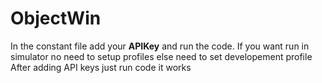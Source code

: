 # ObjectWin
In the constant file add your **APIKey** and run the code.
If you want run in simulator no need to setup profiles else need to set developement profile
After adding API keys just run code it works
